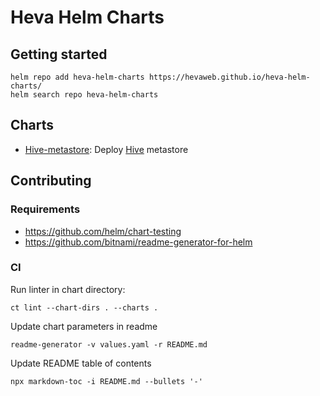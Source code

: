 # Heva Helm Charts

## Getting started

```
helm repo add heva-helm-charts https://hevaweb.github.io/heva-helm-charts/
helm search repo heva-helm-charts
```

## Charts

* [Hive-metastore](./charts/hive-metastore/README.md): Deploy [Hive](https://hive.apache.org/) metastore


## Contributing

### Requirements
* https://github.com/helm/chart-testing
* https://github.com/bitnami/readme-generator-for-helm

### CI

Run linter in chart directory:
```
ct lint --chart-dirs . --charts .
```

Update chart parameters in readme
```
readme-generator -v values.yaml -r README.md
```

Update README table of contents
```
npx markdown-toc -i README.md --bullets '-'
```

